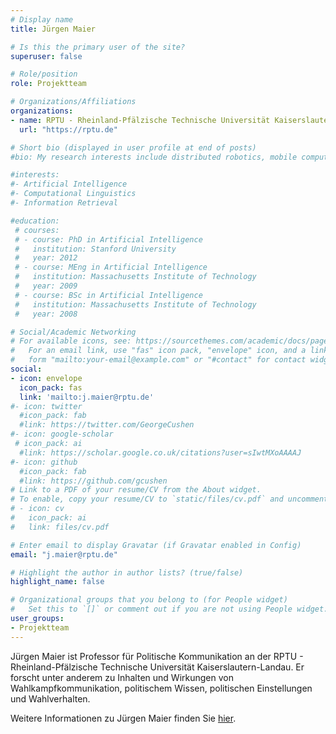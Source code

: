```yaml
---
# Display name
title: Jürgen Maier

# Is this the primary user of the site?
superuser: false

# Role/position
role: Projektteam

# Organizations/Affiliations
organizations:
- name: RPTU - Rheinland-Pfälzische Technische Universität Kaiserslautern-Landau
  url: "https://rptu.de"

# Short bio (displayed in user profile at end of posts)
#bio: My research interests include distributed robotics, mobile computing and programmable matter.

#interests:
#- Artificial Intelligence
#- Computational Linguistics
#- Information Retrieval

#education:
 # courses:
 # - course: PhD in Artificial Intelligence
 #   institution: Stanford University
 #   year: 2012
 # - course: MEng in Artificial Intelligence
 #   institution: Massachusetts Institute of Technology
 #   year: 2009
 # - course: BSc in Artificial Intelligence
 #   institution: Massachusetts Institute of Technology
 #   year: 2008

# Social/Academic Networking
# For available icons, see: https://sourcethemes.com/academic/docs/page-builder/#icons
#   For an email link, use "fas" icon pack, "envelope" icon, and a link in the
#   form "mailto:your-email@example.com" or "#contact" for contact widget.
social:
- icon: envelope
  icon_pack: fas
  link: 'mailto:j.maier@rptu.de'
#- icon: twitter
  #icon_pack: fab
  #link: https://twitter.com/GeorgeCushen
#- icon: google-scholar
 # icon_pack: ai
  #link: https://scholar.google.co.uk/citations?user=sIwtMXoAAAAJ
#- icon: github
  #icon_pack: fab
  #link: https://github.com/gcushen
# Link to a PDF of your resume/CV from the About widget.
# To enable, copy your resume/CV to `static/files/cv.pdf` and uncomment the lines below.
# - icon: cv
#   icon_pack: ai
#   link: files/cv.pdf

# Enter email to display Gravatar (if Gravatar enabled in Config)
email: "j.maier@rptu.de"

# Highlight the author in author lists? (true/false)
highlight_name: false

# Organizational groups that you belong to (for People widget)
#   Set this to `[]` or comment out if you are not using People widget.
user_groups:
- Projektteam
---
```


Jürgen Maier ist Professor für Politische Kommunikation an der RPTU - Rheinland-Pfälzische Technische Universität Kaiserslautern-Landau. Er forscht unter anderem zu Inhalten und Wirkungen von Wahlkampfkommunikation, politischem Wissen, politischen Einstellungen und Wahlverhalten. 

Weitere Informationen zu Jürgen Maier finden Sie <a href="https://www.uni-koblenz-landau.de/de/landau/fb6/sowi/pw/abteilung/politische-kommunikation/team/Maier/maier" target="_blank">hier</a>.

